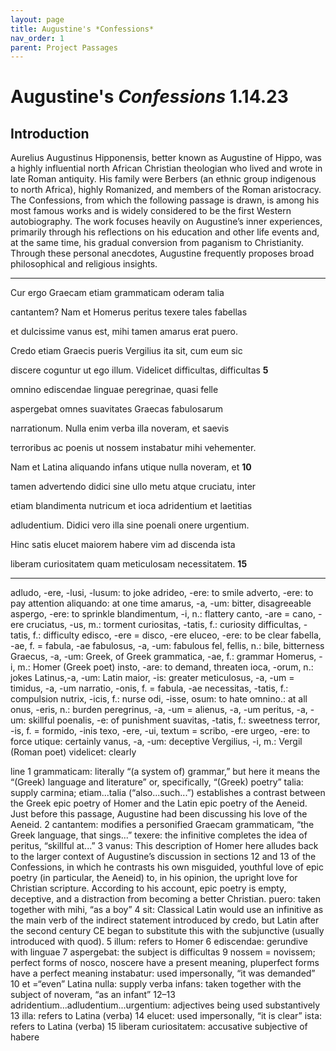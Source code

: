 ```yaml
---
layout: page
title: Augustine's *Confessions*
nav_order: 1
parent: Project Passages
---
```


# Augustine's *Confessions* 1.14.23

## Introduction

Aurelius Augustinus Hipponensis, better known as Augustine of Hippo, was a highly influential north African Christian theologian who lived and wrote in late Roman antiquity. His family were Berbers (an ethnic group indigenous to north Africa), highly Romanized, and members of the Roman aristocracy.  The Confessions, from which the following passage is drawn, is among his most famous works and is widely considered to be the first Western autobiography. The work focuses heavily on Augustine’s inner experiences, primarily through his reflections on his education and other life events and, at the same time, his gradual conversion from paganism to Christianity.  Through these personal anecdotes, Augustine frequently proposes broad philosophical and religious insights.

-----------

Cur ergo Graecam etiam grammaticam oderam talia

cantantem? Nam et Homerus peritus texere tales fabellas

et dulcissime vanus est, mihi tamen amarus erat puero.

Credo etiam Graecis pueris Vergilius ita sit, cum eum sic

discere coguntur ut ego illum. Videlicet difficultas, difficultas		**5**

omnino ediscendae linguae peregrinae, quasi felle

aspergebat omnes suavitates Graecas fabulosarum

narrationum. Nulla enim verba illa noveram, et saevis

terroribus ac poenis ut nossem instabatur mihi vehementer.

Nam et Latina aliquando infans utique nulla noveram, et			**10**

tamen advertendo didici sine ullo metu atque cruciatu, inter

etiam blandimenta nutricum et ioca adridentium et laetitias

adludentium. Didici vero illa sine poenali onere urgentium.

Hinc satis elucet maiorem habere vim ad discenda ista

liberam curiositatem quam meticulosam necessitatem.			**15**

--------

 
adludo, -ere, -lusi, -lusum: to joke
adrideo, -ere: to smile
adverto, -ere: to pay attention
aliquando: at one time
amarus, -a, -um: bitter, disagreeable
aspergo, -ere: to sprinkle
blandimentum, -i, n.: flattery
canto, -are = cano, -ere
cruciatus, -us, m.: torment
curiositas, -tatis, f.: curiosity
difficultas, -tatis, f.: difficulty
edisco, -ere = disco, -ere
eluceo, -ere: to be clear
fabella, -ae, f. = fabula, -ae
fabulosus, -a, -um: fabulous
fel, fellis, n.: bile, bitterness
Graecus, -a, -um: Greek, of Greek
grammatica, -ae, f.: grammar
Homerus, -i, m.: Homer (Greek poet)
insto, -are: to demand, threaten
ioca, -orum, n.: jokes
Latinus,-a, -um: Latin
maior, -is: greater
meticulosus, -a, -um = timidus, -a, -um
narratio, -onis, f. = fabula, -ae
necessitas, -tatis, f.: compulsion
nutrix, -icis, f.: nurse
odi, -isse, osum: to hate
omnino.: at all
onus, -eris, n.: burden
peregrinus, -a, -um = alienus, -a, -um
peritus, -a, -um: skillful
poenalis, -e: of punishment
suavitas, -tatis, f.: sweetness
terror, -is, f. = formido, -inis
texo, -ere, -ui, textum = scribo, -ere
urgeo, -ere: to force
utique: certainly
vanus, -a, -um: deceptive
Vergilius, -i, m.: Vergil (Roman poet)
videlicet: clearly 



line 1 	grammaticam: literally “(a system of) grammar,” but here it means the “(Greek) language and literature” or, specifically, “(Greek) poetry”
 	talia: supply carmina; etiam...talia (“also...such...”) establishes a contrast between the Greek epic poetry of Homer and the Latin epic poetry of the Aeneid. Just before this passage, Augustine had been discussing his love of the Aeneid.
        2 	cantantem: modifies a personified Graecam grammaticam, “the Greek language, that sings...” 
 	texere: the infinitive completes the idea of peritus, “skillful at...”
        3 	vanus: This description of Homer here alludes back to the larger context of Augustine’s discussion in sections 12 and 13 of the Confessions, in which he contrasts his own misguided, youthful love of epic poetry (in particular, the Aeneid) to, in his opinion, the upright love for Christian scripture. According to his account, epic poetry is empty, deceptive, and a distraction from becoming a better Christian.
 	puero: taken together with mihi, “as a boy”
        4 	sit: Classical Latin would use an infinitive as the main verb of the indirect statement introduced by credo, but Latin after the second century CE began to substitute this with the subjunctive (usually introduced with quod).
        5 	illum: refers to Homer
        6 	ediscendae: gerundive with linguae
        7 	aspergebat: the subject is difficultas
        9 	nossem = novissem; perfect forms of nosco, noscere have a present meaning, pluperfect forms have a perfect meaning instabatur: used impersonally, “it was demanded”
      10 	et =“even”
 	Latina nulla: supply verba
 	infans: taken together with the subject of noveram, “as an infant”
  12–13 	adridentium...adludentium...urgentium: adjectives being used substantively
      13 	illa: refers to Latina (verba)
      14 	elucet: used impersonally, “it is clear”
 	ista: refers to Latina (verba)
      15 	liberam curiositatem: accusative subjective of habere
